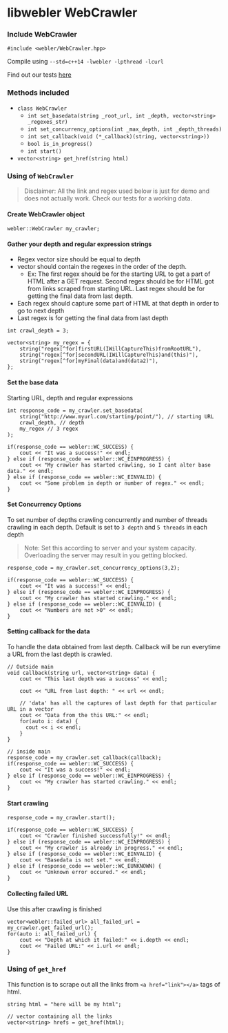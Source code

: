 # libwebler WebCrawler

### Include WebCrawler
``` #include <webler/WebCrawler.hpp> ```

Compile using ```--std=c++14 -lwebler -lpthread -lcurl```

Find out our tests [here](https://github.com/thecodesome/libwebler/blob/master/docs/tests.md)

### Methods included
* `class WebCrawler`
  * `int set_basedata(string _root_url, int _depth, vector<string> _regexes_str)`
  * `int set_concurrency_options(int _max_depth, int _depth_threads)`
  * `int set_callback(void (*_callback)(string, vector<string>))`
  * `bool is_in_progress()`
  * `int start()`
* `vector<string> get_href(string html)`

### Using of `WebCrawler`
> Disclaimer: All the link and regex used below is just for demo and does not actually work. Check our tests for a working data.

#### Create WebCrawler object

```
webler::WebCrawler my_crawler;
```

#### Gather your depth and regular expression strings
* Regex vector size should be equal to depth
* vector should contain the regexes in the order of the depth.
  * Ex: The first regex should be for the starting URL to get a part of HTML after a GET request. Second regex should be for HTML got from links scraped from starting URL. Last regex should be for getting the final data from last depth.
* Each regex should capture some part of HTML at that depth in order to go to next depth
* Last regex is for getting the final data from last depth

```
int crawl_depth = 3;

vector<string> my_regex = {
    string("regex[^for]firstURL(IWillCaptureThis)fromRootURL"),
    string("regex[^for]secondURL(IWillCaptureThis)and(this)"),
    string("regex[^for]myFinal(data)and(data2)"),
};
```

#### Set the base data
Starting URL, depth and regular expressions
```
int response_code = my_crawler.set_basedata(
    string("http://www.myurl.com/starting/point/"), // starting URL
    crawl_depth, // depth
    my_regex // 3 regex
);

if(response_code == webler::WC_SUCCESS) {
    cout << "It was a success!" << endl;
} else if (response_code == webler::WC_EINPROGRESS) {
    cout << "My crawler has started crawling, so I cant alter base data." << endl;
} else if (response_code == webler::WC_EINVALID) {
    cout << "Some problem in depth or number of regex." << endl;
}
```

#### Set Concurrency Options
To set number of depths crawling concurrently and number of threads crawling in each depth. Default is set to `3 depth` and `5 threads` in each depth
> Note: Set this according to server and your system capacity. Overloading the server may result in you getting blocked.

```
response_code = my_crawler.set_concurrency_options(3,2);

if(response_code == webler::WC_SUCCESS) {
    cout << "It was a success!" << endl;
} else if (response_code == webler::WC_EINPROGRESS) {
    cout << "My crawler has started crawling." << endl;
} else if (response_code == webler::WC_EINVALID) {
    cout << "Numbers are not >0" << endl;
}
```

#### Setting callback for the data
To handle the data obtained from last depth. Callback will be run everytime a URL from the last depth is crawled.

```
// Outside main
void callback(string url, vector<string> data) {
    cout << "This last depth was a success" << endl;

    cout << "URL from last depth: " << url << endl;

    // 'data' has all the captures of last depth for that particular URL in a vector
    cout << "Data from the this URL:" << endl;
    for(auto i: data) {
      cout << i << endl;
    }
}

// inside main
response_code = my_crawler.set_callback(callback);
if(response_code == webler::WC_SUCCESS) {
    cout << "It was a success!" << endl;
} else if (response_code == webler::WC_EINPROGRESS) {
    cout << "My crawler has started crawling." << endl;
}
```
#### Start crawling
```
response_code = my_crawler.start();

if(response_code == webler::WC_SUCCESS) {
    cout << "Crawler finished successfully!" << endl;
} else if (response_code == webler::WC_EINPROGRESS) {
    cout << "My crawler is already in progress." << endl;
} else if (response_code == webler::WC_EINVALID) {
    cout << "Basedata is not set." << endl;
} else if (response_code == webler::WC_EUNKNOWN) {
    cout << "Unknown error occured." << endl;
}
```

#### Collecting failed URL
Use this after crawling is finished
```
vector<webler::failed_url> all_failed_url = my_crawler.get_failed_url();
for(auto i: all_failed_url) {
    cout << "Depth at which it failed:" << i.depth << endl;
    cout << "Failed URL:" << i.url << endl;
}
```
### Using of `get_href`
This function is to scrape out all the links from `<a href="link"></a>` tags of html.
```
string html = "here will be my html";

// vector containing all the links
vector<string> hrefs = get_href(html);
```
